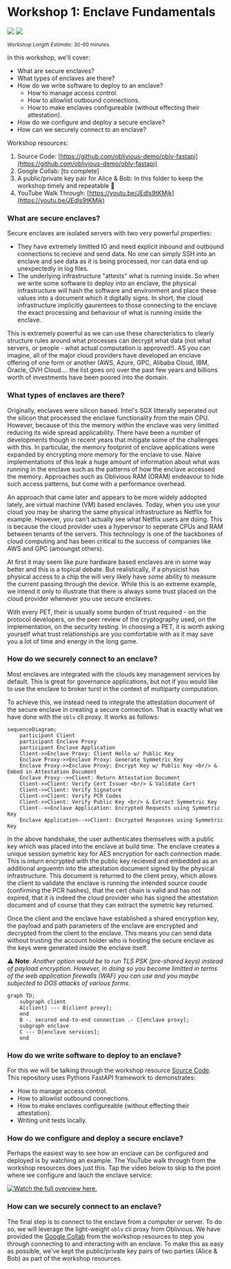 # Workshop 1: Enclave Fundamentals 

![](https://img.shields.io/badge/-Core%20Concept-%23C270A9) ![](https://img.shields.io/badge/-Multiparty%20Computation-%231191AB)

<sup>_Workshop Length Estimate:_ 30-60 minutes.<sup>

In this workshop, we'll cover:

* What are secure enclaves?
* What types of enclaves are there? 
* How do we write software to deploy to an enclave?
  * How to manage access control.
  * How to allowlist outbound connections.
  * How to make enclaves configureable (without effecting their attestation).
* How do we configure and deploy a secure enclave?
* How can we securely connect to an enclave?
  
Workshop resources:
1. Source Code: [https://github.com/oblivious-demo/oblv-fastapi](https://github.com/oblivious-demo/oblv-fastapi)
2. Google Collab: [to complete]
3. A public/private key pair for Alice & Bob: In this folder to keep the workshop timely and repeatable 🙂
4. YouTube Walk Through: [https://youtu.be/JEdls9tKMjk](https://youtu.be/JEdls9tKMjk)
  
### What are secure enclaves?
  
Secure enclaves are isolated servers with two very powerful properties:

- They have extremely limitted IO and need explicit inbound and outbound connections to recieve and send data. No one can simply SSH into an enclave and see data as it is being processed, nor can data end up unexpectedly in log files. 
- The underlying infrastructure "attests" what is running inside. So when we write some software to deploy into an enclave, the physical infrastructure will hash the software and environment and place these values into a document which it digitally signs. In short, the cloud infrastructure implicitly gaurentees to those connecting to the enclave the exact processing and behaviour of what is running inside the enclave.

This is extremely powerful as we can use these charecteristics to clearly structure rules around what processes can decrypt what data (not what servers, or people - what actual computation is approved!). AS you can imagine, all of the major cloud providers have developed an enclave offering of one form or another (AWS, Azure, GPC, Alibaba Cloud, IBM, Oracle, OVH Cloud.... the list goes on) over the past few years and billions worth of investments have been poored into the domain.
  
### What types of enclaves are there? 
  
Originally, enclaves were silicon based. Intel's SGX litterally seperated out the silicon that processed the enclave functionality from the main CPU. However, because of this the memory within the enclave was very limitted reducing its wide spread applicability. There have been a number of developments though in recent years that mitigate some of the challenges with this. In particular, the memory footprint of enclave applications were expanded by encrypting more memory for the enclave to use. Naive implementations of this leak a huge amount of information about what was running in the enclave such as the patterns of how the enclave accessed the memory. Approaches such as Oblivious RAM (ORAM) endeavour to hide such access patterns, but come with a performance overhead.

An approach that came later and appears to be more widely addopted lately, are virtual machine (VM) based enclaves. Today, when you use your cloud you may be sharing the same physical infrastructure as Netflix for example. However, you can't actually see what Netflix users are doing. This is because the cloud provider uses a hypervisor to seperate CPUs and RAM between tenants of the servers. This technology is one of the backbones of cloud computing and has been critical to the success of companies like AWS and GPC (amoungst others).

At first it may seem like pure hardware based enclaves are in some way better and this is a topical debate. But realistically, if a physicist has physical access to a chip the will very likely have _some_ ability to measure the current passing through the device. While this is an extreme example, we intend it only to illustrate that there is always some trust placed on the cloud provider whenever you use secure enclaves. 

With every PET, their is usually some burden of trust required - on the protocol developers, on the peer review of the cryptography used, on the implementation, on the security testing. In choosing a PET, it is worth asking yourself what trust relationships are you comfortable with as it may save you a lot of time and energy in the long game. 

### How do we securely connect to an enclave? 
  
Most enclaves are integrated with the clouds key management services by default. This is great for governance applications, but not if you would like to use the enclave to broker turst in the context of multiparty computation.

To achieve this, we instead need to integrate the attestation document of the secure enclave in creating a secure connection. That is exactly what we have done with the `oblv` cli proxy. It works as follows:
 
```mermaid
sequenceDiagram;
    participant Client
    participant Enclave Proxy
    participant Enclave Application
    Client->>Enclave Proxy: Client Hello w/ Public Key
    Enclave Proxy->>Enclave Proxy: Generate Symmetric Key
    Enclave Proxy->>Enclave Proxy: Encrypt Key w/ Public Key <br/> & Embed in Attestation Document 
    Enclave Proxy-->>Client: Return Attestation Document
    Client->>Client: Verify Cert Issuer <br/> & Validate Cert
    Client->>Client: Verify Signature
    Client->>Client: Verify PCR Codes
    Client->>Client: Verify Public Key <br/> & Extract Symmetric Key
    Client-->>Enclave Application: Encrypted Requests using Symmetric Key
    Enclave Application-->>Client: Encrypted Responses using Symmetric Key

```

In the above handshake, the user authenticates themselves with a public key which was placed into the enclave at build time. The enclave creates a unique session symetric key for AES encryption for each connection made. This is inturn encrypted with the public key recieved and embedded as an additional arguemtn into the attestation document signed by the physical infrastructure. This document is returned to the client proxy, which allows the client to validate the enclave is running the intended source coude (confirming the PCR hashes), that the cert chain is valid and has not expired, that it is indeed the cloud provider who has signed the attestation document and of course that they can extract the symetric key returned.

Once the client and the enclave have established a shared encryption key, the payload and path parameters of the enclave are encrypted and decrypted from the client to the enclave. This means you can send data without trusting the account holder who is hosting the secure enclave as the keys were generated inside the enclave itself. 
 
⚠️ **Note**: *Another option would be to run TLS PSK (pre-shared keys) instead of payload encryption. However, in doing so you become limitted in terms of the web application firewalls (WAF) you can use and you maybe subjected to DOS attacks of various forms.*

```mermaid
graph TD;
    subgraph client
    A[client] --- B[client proxy];
    end
    B -. secured end-to-end connection .- C[enclave proxy];
    subgraph enclave
    C --- D[enclave services];
    end
```
  
### How do we write software to deploy to an enclave?
  
For this we will be talking through the workshop resource [Source Code](https://github.com/oblivious-demo/oblv-fastapi). 
This repository uses Pythons FastAPI framework to demonstrates:
  * How to manage access control.
  * How to allowlist outbound connections.
  * How to make enclaves configureable (without effecting their attestation).
  * Writing unit tests locally.
  
### How do we configure and deploy a secure enclave?

Perhaps the easiest way to see how an enclave can be configured and deployed is by watching an example. The YouTube walk through from the workshop resources does just this. Tap the video below to skip to the point where we configure and lauch the enclave service:
 
[![Watch the full overview here.](https://img.youtube.com/vi/JEdls9tKMjk/0.jpg)](https://youtu.be/JEdls9tKMjk?t=2126)
  
### How can we securely connect to an enclave?
  
The final step is to connect to the enclave from a computer or server. To do so, we will leverage the light-weight `oblv` cli proxy from Oblivious. 
We have provided the [Google Collab]() from the workshop resources to step you through connecting to and interacting with an enclave. To make this as easy as possible, we've kept the public/private key pairs of two parties (Alice & Bob) as part of the workshop resources.
